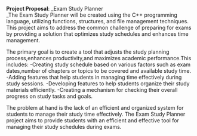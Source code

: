 **Project Proposal**:  _Exam Study Planner  
_The Exam Study Planner will be created using the C++ programming language, utilizing functions, structures, and file management techniques. This project aims to address the common challenge of preparing for exams by providing a solution that optimizes study schedules and enhances time management. 

The primary goal is to create a tool that adjusts the study planning process,enhances productivity,and maximizes academic performance.This includes:
  -Creating study schedule based on various factors such as exam dates,number of chapters or topics to be covered and available study time.
  -Adding features that help students in managing time effectively during study sessions.
  -Developing features to help students organize their study materials efficiently.
  -Creating a mechanism for checking their overall progress on study tasks and goals.

The problem at hand is the lack of an efficient and organized system for students to manage their study time effectively. The Exam Study Planner project aims to provide students with an efficient and effective tool for managing their study schedules during exams.
